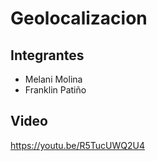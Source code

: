# Geolocalizacion
## Integrantes
- Melani Molina
- Franklin Patiño

## Video
https://youtu.be/R5TucUWQ2U4
